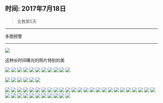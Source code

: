 <script src="../../../js/lazysize.min.js"></script>
<script src="../../../js/head.js"></script>
<link href="../../../css/style.css" rel="stylesheet" >

## 时间: 2017年7月18日

> 支教第5天

---

多图预警

---

![](https://yumiao-static.oss-cn-beijing.aliyuncs.com/image/2017/07/18/IMG_0639.JPG?x-oss-process=style/small)

这种长时间曝光的照片特别的美

![](https://yumiao-static.oss-cn-beijing.aliyuncs.com/image/2017/07/18/IMG_0640.jpg?x-oss-process=style/small)
![](https://yumiao-static.oss-cn-beijing.aliyuncs.com/image/2017/07/18/IMG_0641.jpg?x-oss-process=style/small)
![](https://yumiao-static.oss-cn-beijing.aliyuncs.com/image/2017/07/18/IMG_0642.jpg?x-oss-process=style/small)
![](https://yumiao-static.oss-cn-beijing.aliyuncs.com/image/2017/07/18/IMG_0643.jpg?x-oss-process=style/small)
![](https://yumiao-static.oss-cn-beijing.aliyuncs.com/image/2017/07/18/IMG_0644.jpg?x-oss-process=style/small)
![](https://yumiao-static.oss-cn-beijing.aliyuncs.com/image/2017/07/18/IMG_0645.jpg?x-oss-process=style/small)
![](https://yumiao-static.oss-cn-beijing.aliyuncs.com/image/2017/07/18/IMG_0646.jpg?x-oss-process=style/small)
![](https://yumiao-static.oss-cn-beijing.aliyuncs.com/image/2017/07/18/IMG_0647.jpg?x-oss-process=style/small)
![](https://yumiao-static.oss-cn-beijing.aliyuncs.com/image/2017/07/18/IMG_0648.jpg?x-oss-process=style/small)
![](https://yumiao-static.oss-cn-beijing.aliyuncs.com/image/2017/07/18/IMG_0649.jpg?x-oss-process=style/small)
![](https://yumiao-static.oss-cn-beijing.aliyuncs.com/image/2017/07/18/IMG_0650.jpg?x-oss-process=style/small)

![](https://yumiao-static.oss-cn-beijing.aliyuncs.com/image/2017/07/18/IMG_0651.jpg?x-oss-process=style/small)
![](https://yumiao-static.oss-cn-beijing.aliyuncs.com/image/2017/07/18/IMG_0652.jpg?x-oss-process=style/small)
![](https://yumiao-static.oss-cn-beijing.aliyuncs.com/image/2017/07/18/IMG_0653.jpg?x-oss-process=style/small)
![](https://yumiao-static.oss-cn-beijing.aliyuncs.com/image/2017/07/18/IMG_0654.jpg?x-oss-process=style/small)
![](https://yumiao-static.oss-cn-beijing.aliyuncs.com/image/2017/07/18/IMG_0655.jpg?x-oss-process=style/small)
![](https://yumiao-static.oss-cn-beijing.aliyuncs.com/image/2017/07/18/IMG_0656.jpg?x-oss-process=style/small)


![](https://yumiao-static.oss-cn-beijing.aliyuncs.com/image/2017/07/18/IMG_0815.PNG?x-oss-process=style/small)
![](https://yumiao-static.oss-cn-beijing.aliyuncs.com/image/2017/07/18/IMG_0816.JPG?x-oss-process=style/small)
![](https://yumiao-static.oss-cn-beijing.aliyuncs.com/image/2017/07/18/IMG_0817.JPG?x-oss-process=style/small)
![](https://yumiao-static.oss-cn-beijing.aliyuncs.com/image/2017/07/18/IMG_0818.JPG?x-oss-process=style/small)
![](https://yumiao-static.oss-cn-beijing.aliyuncs.com/image/2017/07/18/IMG_0819.JPG?x-oss-process=style/small)
![](https://yumiao-static.oss-cn-beijing.aliyuncs.com/image/2017/07/18/IMG_0820.JPG?x-oss-process=style/small)
![](https://yumiao-static.oss-cn-beijing.aliyuncs.com/image/2017/07/18/IMG_0821.JPG?x-oss-process=style/small)
![](https://yumiao-static.oss-cn-beijing.aliyuncs.com/image/2017/07/18/IMG_0822.JPG?x-oss-process=style/small)
![](https://yumiao-static.oss-cn-beijing.aliyuncs.com/image/2017/07/18/IMG_0823.JPG?x-oss-process=style/small)
![](https://yumiao-static.oss-cn-beijing.aliyuncs.com/image/2017/07/18/IMG_0824.JPG?x-oss-process=style/small)
![](https://yumiao-static.oss-cn-beijing.aliyuncs.com/image/2017/07/18/IMG_0825.PNG?x-oss-process=style/small)
![](https://yumiao-static.oss-cn-beijing.aliyuncs.com/image/2017/07/18/IMG_0826.PNG?x-oss-process=style/small)
![](https://yumiao-static.oss-cn-beijing.aliyuncs.com/image/2017/07/18/IMG_0827.PNG?x-oss-process=style/small)
![](https://yumiao-static.oss-cn-beijing.aliyuncs.com/image/2017/07/18/IMG_0828.JPG?x-oss-process=style/small)
![](https://yumiao-static.oss-cn-beijing.aliyuncs.com/image/2017/07/18/IMG_0829.JPG?x-oss-process=style/small)
![](https://yumiao-static.oss-cn-beijing.aliyuncs.com/image/2017/07/18/IMG_0830.JPG?x-oss-process=style/small)
![](https://yumiao-static.oss-cn-beijing.aliyuncs.com/image/2017/07/18/IMG_0831.JPG?x-oss-process=style/small)
![](https://yumiao-static.oss-cn-beijing.aliyuncs.com/image/2017/07/18/IMG_0832.JPG?x-oss-process=style/small)
![](https://yumiao-static.oss-cn-beijing.aliyuncs.com/image/2017/07/18/IMG_0833.JPG?x-oss-process=style/small)
![](https://yumiao-static.oss-cn-beijing.aliyuncs.com/image/2017/07/18/IMG_0834.JPG?x-oss-process=style/small)
![](https://yumiao-static.oss-cn-beijing.aliyuncs.com/image/2017/07/18/IMG_0835.JPG?x-oss-process=style/small)
![](https://yumiao-static.oss-cn-beijing.aliyuncs.com/image/2017/07/18/IMG_0836.JPG?x-oss-process=style/small)
![](https://yumiao-static.oss-cn-beijing.aliyuncs.com/image/2017/07/18/IMG_0837.PNG?x-oss-process=style/small)
![](https://yumiao-static.oss-cn-beijing.aliyuncs.com/image/2017/07/18/IMG_0838.JPG?x-oss-process=style/small)
![](https://yumiao-static.oss-cn-beijing.aliyuncs.com/image/2017/07/18/IMG_0839.JPG?x-oss-process=style/small)
![](https://yumiao-static.oss-cn-beijing.aliyuncs.com/image/2017/07/18/IMG_0840.JPG?x-oss-process=style/small)
![](https://yumiao-static.oss-cn-beijing.aliyuncs.com/image/2017/07/18/IMG_0841.JPG?x-oss-process=style/small)
![](https://yumiao-static.oss-cn-beijing.aliyuncs.com/image/2017/07/18/IMG_0842.JPG?x-oss-process=style/small)
![](https://yumiao-static.oss-cn-beijing.aliyuncs.com/image/2017/07/18/IMG_0843.JPG?x-oss-process=style/small)
![](https://yumiao-static.oss-cn-beijing.aliyuncs.com/image/2017/07/18/IMG_0844.PNG?x-oss-process=style/small)
![](https://yumiao-static.oss-cn-beijing.aliyuncs.com/image/2017/07/18/IMG_0845.JPG?x-oss-process=style/small)
![](https://yumiao-static.oss-cn-beijing.aliyuncs.com/image/2017/07/18/IMG_0846.JPG?x-oss-process=style/small)
![](https://yumiao-static.oss-cn-beijing.aliyuncs.com/image/2017/07/18/IMG_0847.JPG?x-oss-process=style/small)
![](https://yumiao-static.oss-cn-beijing.aliyuncs.com/image/2017/07/18/IMG_0848.JPG?x-oss-process=style/small)
![](https://yumiao-static.oss-cn-beijing.aliyuncs.com/image/2017/07/18/IMG_0849.JPG?x-oss-process=style/small)
![](https://yumiao-static.oss-cn-beijing.aliyuncs.com/image/2017/07/18/IMG_0850.JPG?x-oss-process=style/small)

<script src="../../../js/x-oss-process.js"></script>